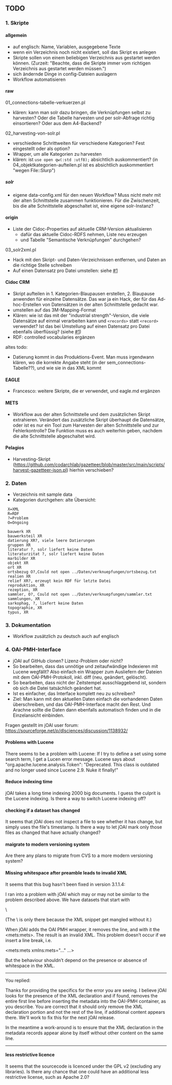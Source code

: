## TODO

### 1. Skripte 

#### allgemein
* auf englisch: Name, Variablen, ausgegebene Texte
* wenn ein Verzeichnis noch nicht existiert, soll das Skript es anlegen
* Skripte sollen von einem beliebigen Verzeichnis aus gestartet werden können. (Zurzeit: "Beachte, dass die Skripte immer vom richtigen Verzeichnis aus gestartet werden müssen.")
* sich ändernde Dinge in config-Dateien auslagern
* Workflow automatisieren

#### raw
01_connections-tabelle-verkuerzen.pl
* klären: kann man solr dazu bringen, die Verknüpfungen selbst zu harvesten? Oder die Tabelle harvesten und per solr-Abfrage richtig einsortieren? Oder aus dem A4-Backend?

02_harvesting-von-solr.pl
* verschiedene Schrittweiten für verschiedene Kategorien? Fest eingestellt oder als option?
* Wrapper, um alle Kategorien zu harvesten
* klären: ist `use open qw(:std :utf8);` absichtlich auskommentiert? (in 04_objektkategorien-aufteilen.pl ist es absichtlich auskommentiert "wegen File::Slurp")

##### solr
* eigene data-config.xml für den neuen Workflow? Muss nicht mehr mit der alten Schnittstelle zusammen funktionieren. Für die Zwischenzeit, bis die alte Schnittstelle abgeschaltet ist, eine eigene solr-Instanz?


#### origin
* Liste der Cidoc-Properties auf aktuelle CRM-Version aktualisieren 
  * dafür das aktuelle Cidoc-RDFS nehmen, Liste neu erzeugen
  * und Tabelle "Semantische Verknüpfungen" durchgehen?

03_solr2xml.pl
* Hack mit den Skript- und Daten-Verzeichnissen entfernen, und Daten an die richtige Stelle schreiben
* Auf einen Datensatz pro Datei umstellen: siehe [#1](../../issues/1)

#### Cidoc CRM
* Skript aufteilen in 1. Kategorien-Blaupausen erstellen, 2. Blaupause anwenden für einzelne Datensätze. Das war ja ein Hack, der für das Ad-hoc-Erstellen von Datensätzen in der alten Schnittstelle gedacht war.
* umstellen auf das 3M-Mapping-Format
* Klären: wie ist das mit der "industrial strength"-Version, die viele Datensätze auf einmal verarbeiten kann und `<records>` statt `<record>` verwendet? Ist das bei Umstellung auf einen Datensatz pro Datei ebenfalls überflüssig? (siehe [#1](../../issues/1))
* RDF: controlled vocabularies ergänzen

altes todo:
* Datierung kommt in das Produktions-Event. Man muss irgendwann klären, wo die korrekte Angabe steht (in der sem_connections-Tabelle??), und wie sie in das XML kommt


#### EAGLE
* Francesco: weitere Skripte, die er verwendet, und eagle.md ergänzen


#### METS
* Workflow aus der alten Schnittstelle und dem zusätzlichen Skript extrahieren. Verändert das zusätzliche Skript überhaupt die Datensätze, oder ist es nur ein Tool zum Harvesten der alten Schnittstelle und zur  Fehlerkontrolle? Die Funktion muss es auch weiterhin geben, nachdem die alte Schnittstelle abgeschaltet wird.


#### Pelagios
* Harvesting-Skript (https://github.com/codarchlab/gazetteer/blob/master/src/main/scripts/harvest-gazetteer-json.pl) hierhin verschieben?


### 2. Daten
* Verzeichnis mit sample data
* Kategorien durchgehen: alte Übersicht:

```
 X=XML
 R=RDF
 ?=Problem
 O=Ongoing

 bauwerk XR
 bauwerksteil XR
 datierung XR?, viele leere Datierungen
 gruppen XR
 literatur ?, solr liefert keine Daten
 literaturzitat ?, solr liefert keine Daten
 marbilder XR
 objekt XR
 ort XR
 ortsbezug O?,Could not open ../Daten/verknuepfungen/ortsbezug.txt
 realien XR
 relief XR?, erzeugt kein RDF für letzte Datei
 reproduktion, XR
 rezeption, XR
 sammler, O?, Could not open ../Daten/verknuepfungen/sammler.txt
 sammlungen, XR
 sarkophag, ?, liefert keine Daten
 topographie, XR
 typus, XR
```


### 3. Dokumentation
* Workflow zusätzlich zu deutsch auch auf englisch


### 4. OAI-PMH-Interface
* jOAI auf GitHub clonen? Lizenz-Problem oder nicht?
* So bearbeiten, dass das unnötige und zeitaufwändige Indexieren mit Lucene wegfällt? Also einfach ein Wrapper zum Ausliefern der Dateien mit dem OAI-PMH-Protokoll, inkl. diff (neu, geändert, gelöscht).
* So bearbeiten, dass nicht der Zeitstempel ausschlaggebend ist, sondern ob sich die Datei tatsächlich geändert hat.
* Ist es einfacher, das Interface komplett neu zu schreiben?
* Ziel: Man kann mit den aktuellen Daten einfach die vorhandenen Daten überschreiben, und das OAI-PMH-Interface macht den Rest. Und Arachne sollte die Daten dann ebenfalls automatisch finden und in die Einzelansicht einbinden.

Fragen gestellt im jOAI user forum: https://sourceforge.net/p/dlsciences/discussion/1138932/

#### Problems with Lucene
There seems to be a problem with Lucene: If I try to define a set using some search term, I get a Lucen error message. Lucene says about "org.apache.lucene.analysis.Token": "Deprecated. This class is outdated and no longer used since Lucene 2.9. Nuke it finally!" 

#### Reduce indexing time
jOAI takes a long time indexing 2000 big documents. I guess the culprit is the Lucene indexing. Is there a way to switch Lucene indexing off?

#### checking if a dataset has changed
It seems that jOAI does not inspect a file to see whether it has change, but simply uses the file's timestamp. Is there a way to let jOAI mark only those files as changed that have actually changed?

#### maigrate to modern versioning system
Are there any plans to migrate from CVS to a more modern versioning system?

#### Missing whitespace after preamble leads to invalid XML
It seems that this bug hasn't been fixed in version 3.1.1.4:

I ran into a problem with jOAI which may or may not be similar to the problem described above. We have datasets that start with
<?xml version="1.0" encoding="UTF-8"?>\<mets:mets xmlns:mets="..." ...>
(The \ is only there because the XML snippet get mangled without it.)

When jOAI adds the OAI PMH wrapper, it removes the <?xml version="1.0" encoding="UTF-8"?> line, and with it the \<mets:mets>. The result is an invalid XML. This problem doesn’t occur if we insert a line break, i.e.
<?xml version="1.0" encoding="UTF-8"?>
\<mets:mets xmlns:mets="..." ...>

But the behaviour shouldn’t depend on the presence or absence of whitespace in the XML.

***
You replied:

Thanks for providing the specifics for the error you are seeing. I believe jOAI looks for the presence of the XML declaration <?xml version="1.0" encoding="UTF-8"?> and if found, removes the entire first line before inserting the metadata into the OAI-PMH container, as you describe. You are correct that it should only remove the XML declaration portion and not the rest of the line, if additional content appears there. We'll work to fix this for the next jOAI release.

In the meantime a work-around is to ensure that the XML declaration in the metadata records appear alone by itself without other content on the same line.
***

#### less restrictive licence
It seems that the sourcecode is licenced under the GPL v2 (excluding any libraries). Is there any chance that one could have an additional less restrictive license, such as Apache 2.0?


